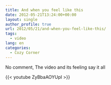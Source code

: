 ```yaml
---
title: And when you feel like this
date: 2012-05-21T13:24:00+00:00
layout: single
author_profile: true
url: 2012/05/21/and-when-you-feel-like-this/
tags:
  - video
lang: en
categories: 
  - Cozy Corner
---
```

No comment, The video and its feeling say it all

{{< youtube ZyBbaAOYUpI >}}
